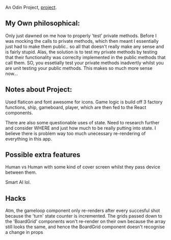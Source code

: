 An Odin Project, <a href='https://www.theodinproject.com/paths/full-stack-ruby-on-rails/courses/javascript/lessons/battleship' target='_blank'>project</a>.

<h2>My Own philosophical:</h2> 
<p>Only just dawned on me how to properly 'test' private methods. Before I was mocking the calls to private methods, which then meant I essentially just had to make them public.. so all that doesn't really make any sense and is fairly stupid. Alas, the solution is to test my private methods by testing that their functionality was correclty implemented in the public methods that call them. SO, you essetially test your private methods inadvertly whilst you are unit testing your public methods. This makes so much more sense now...</p>

<h2>Notes about Project:</h2> 
<p>Used flaticon and font awesome for icons. Game logic is build off 3 factory functions, ship, gameboard, player, which are then fed to the React components.</p>
<p>There are also some questionable uses of state. Need to research further and consider WHERE and just how much to be really putting into state. I believe there is problem way too much unecessary re-rendering of everything in this app.</p>

<h2>Possible extra features</h2>
<p>Human vs Human with some kind of cover screen whilst they pass device between them.</p>
<p>Smart AI lol.</p>

<h2>Hacks</h2>
<p>Atm, the gameloop component only re-renders after every succesful shot because the 'turn' state counter is incremented. The grids passed down to the 'BoardGrid' components won't re-render on their own because the array still looks the same, and hence the BoardGrid component doesn't recognise a change in props</p>

